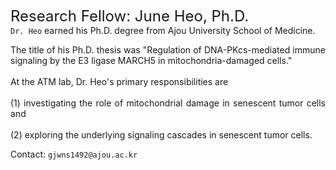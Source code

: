<font size=5>Research Fellow: June Heo, Ph.D.</font>
<br>
`Dr. Heo` earned his Ph.D. degree from Ajou University School of Medicine. 

<p style="text-align: justify;">
The title of his Ph.D. thesis was "Regulation of DNA-PKcs-mediated immune signaling by the E3 ligase MARCH5 in mitochondria-damaged cells."
<br>
<br>
At the ATM lab, Dr. Heo's primary responsibilities are 
<br>
<br>
(1) investigating the role of mitochondrial damage in senescent tumor cells and 
<br>
<br>
(2) exploring the underlying signaling cascades in senescent tumor cells.
</p>

Contact: `gjwns1492@ajou.ac.kr`